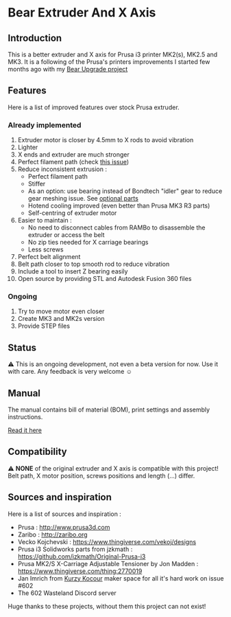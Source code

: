 # Bear Extruder And X Axis


## Introduction

This is a better extruder and X axis for Prusa i3 printer MK2(s), MK2.5 and MK3. It is a following of the Prusa's printers improvements I started few months ago with my [Bear Upgrade project](https://github.com/gregsaun/prusa_i3_bear_upgrade)


## Features

Here is a list of improved features over stock Prusa extruder.

### Already implemented

1. Extruder motor is closer by 4.5mm to X rods to avoid vibration
1. Lighter
1. X ends and extruder are much stronger
1. Perfect filament path (check [this issue](https://github.com/prusa3d/Original-Prusa-i3/issues/51))
1. Reduce inconsistent extrusion : 
   * Perfect filament path
   * Stiffer
   * As an option: use bearing instead of Bondtech "idler" gear to reduce gear meshing issue. See [optional parts](optional_parts/)
   * Hotend cooling improved (even better than Prusa MK3 R3 parts)
   * Self-centring of extruder motor
1. Easier to maintain : 
   * No need to disconnect cables from RAMBo to disassemble the extruder or access the belt
   * No zip ties needed for X carriage bearings
   * Less screws
1. Perfect belt alignment
1. Belt path closer to top smooth rod to reduce vibration
1. Include a tool to insert Z bearing easily
1. Open source by providing STL and Autodesk Fusion 360 files

### Ongoing

1. Try to move motor even closer
1. Create MK3 and MK2s version
1. Provide STEP files


## Status

:warning: This is an ongoing development, not even a beta version for now. Use it with care. Any feedback is very welcome :relaxed:


## Manual

The manual contains bill of material (BOM), print settings and assembly instructions.

[Read it here](manual/)


## Compatibility

:warning: **NONE** of the original extruder and X axis is compatible with this project! Belt path, X motor position, screws positions and length (...) differ.


## Sources and inspiration

Here is a list of sources and inspiration :

* Prusa : http://www.prusa3d.com
* Zaribo : http://zaribo.org
* Vecko Kojchevski : https://www.thingiverse.com/vekoj/designs
* Prusa i3 Solidworks parts from jzkmath : https://github.com/jzkmath/Original-Prusa-i3
* Prusa MK2/S X-Carriage Adjustable Tensioner by Jon Madden : https://www.thingiverse.com/thing:2770019
* Jan Imrich from [Kurzy Kocour](https://www.facebook.com/KurzyKocour/) maker space for all it's hard work on issue #602
* The 602 Wasteland Discord server

Huge thanks to these projects, without them this project can not exist!
